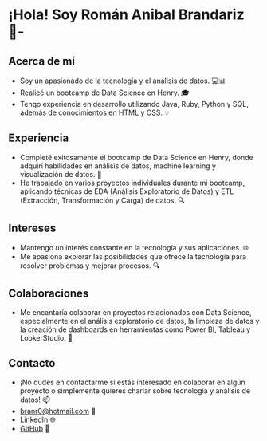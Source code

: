 # ¡Hola! Soy Román Anibal Brandariz 👋-


## Acerca de mí
- Soy un apasionado de la tecnología y el análisis de datos. 💻📊
- Realicé un bootcamp de Data Science en Henry. 🎓
- Tengo experiencia en desarrollo utilizando Java, Ruby, Python y SQL, además de conocimientos en HTML y CSS. 💡

  
## Experiencia
- Completé exitosamente el bootcamp de Data Science en Henry, donde adquirí habilidades en análisis de datos, machine learning y visualización de datos. 🚀
- He trabajado en varios proyectos individuales durante mi bootcamp, aplicando técnicas de EDA (Análisis Exploratorio de Datos) y ETL (Extracción, Transformación y Carga) de datos. 🔍

## Intereses
- Mantengo un interés constante en la tecnología y sus aplicaciones. 🌐
- Me apasiona explorar las posibilidades que ofrece la tecnología para resolver problemas y mejorar procesos. 🔍

## Colaboraciones
- Me encantaría colaborar en proyectos relacionados con Data Science, especialmente en el análisis exploratorio de datos, la limpieza de datos y la creación de dashboards en herramientas como Power BI, Tableau y LookerStudio. 🤝

## Contacto
- ¡No dudes en contactarme si estás interesado en colaborar en algún proyecto o simplemente quieres charlar sobre tecnología y análisis de datos! 📫
- branr0@hotmail.com 📧
- [LinkedIn](https://www.linkedin.com/in/romanbrandariz/) 🌐
- [GitHub](https://github.com/RomanBrandariz) 🐙
